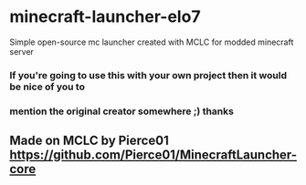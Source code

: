 # minecraft-launcher-elo7
Simple open-source mc launcher created with MCLC for modded minecraft server

### If you're going to use this with your own project then it would be nice of you to 
### mention the original creator somewhere ;) thanks


## Made on MCLC by Pierce01 https://github.com/Pierce01/MinecraftLauncher-core

 